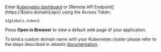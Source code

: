 Enter [Kubernetes dashboard](https://${env.domain}/kubernetes-dashboard/) or [Remote API Endpoint](https://${env.domain}/api/) using the Access Token:

   ```${globals.token}```  
   
Press **Open in Browser** to view a default web page of your application.  

To bind a custom domain name with your Kubernetes cluster please refer to the steps described in Jelastic [documentation](https://docs.jelastic.com/custom-domains).
